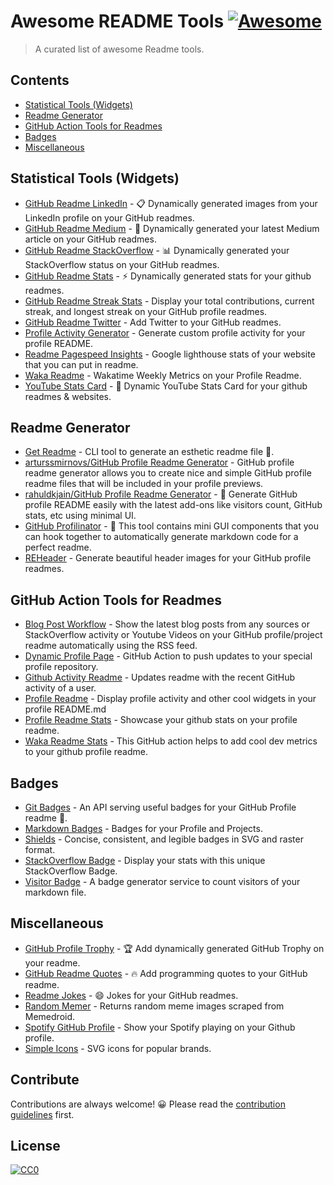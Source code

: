 # Awesome README Tools [![Awesome](https://cdn.rawgit.com/sindresorhus/awesome/d7305f38d29fed78fa85652e3a63e154dd8e8829/media/badge.svg)](https://github.com/sindresorhus/awesome)

> A curated list of awesome Readme tools.

## Contents

- [Statistical Tools (Widgets)](#statistical-tools-widgets)
- [Readme Generator](#readme-generator)
- [GitHub Action Tools for Readmes](#github-action-tools-for-readmes)
- [Badges](#badges)
- [Miscellaneous](#miscellaneous)

## Statistical Tools (Widgets)

- [GitHub Readme LinkedIn](https://github.com/soroushchehresa/github-readme-linkedin#readme) - 📋 Dynamically generated images from your LinkedIn profile on your GitHub readmes.
- [GitHub Readme Medium](https://github.com/omidnikrah/github-readme-medium#readme) - 📖 Dynamically generated your latest Medium article on your GitHub readmes.
- [GitHub Readme StackOverflow](https://github.com/omidnikrah/github-readme-stackoverflow#readme) - 📊 Dynamically generated your StackOverflow status on your GitHub readmes.
- [GitHub Readme Stats](https://github.com/anuraghazra/github-readme-stats#readme) - ⚡ Dynamically generated stats for your github readmes.
- [GitHub Readme Streak Stats](https://github.com/DenverCoder1/github-readme-streak-stats#readme) - Display your total contributions, current streak, and longest streak on your GitHub profile readmes.
- [GitHub Readme Twitter](https://github.com/gazf/github-readme-twitter#readme) - Add Twitter to your GitHub readmes.
- [Profile Activity Generator](https://github.com/omidnikrah/profile-activity-generator#readme) - Generate custom profile activity for your profile README.
- [Readme Pagespeed Insights](https://github.com/ankurparihar/readme-pagespeed-insights#readme) - Google lighthouse stats of your website that you can put in readme.
- [Waka Readme](https://github.com/athul/waka-readme#readme) - Wakatime Weekly Metrics on your Profile Readme.
- [YouTube Stats Card](https://github.com/Dhyeythumar/youtube-stats-card#readme) - 🚀 Dynamic YouTube Stats Card for your github readmes & websites.

## Readme Generator

- [Get Readme](https://github.com/luctst/get-readme#readme) - CLI tool to generate an esthetic readme file 🔖.
- [arturssmirnovs/GitHub Profile Readme Generator](https://github.com/arturssmirnovs/github-profile-readme-generator#readme) - GitHub profile readme generator allows you to create nice and simple GitHub profile readme files that will be included in your profile previews.
- [rahuldkjain/GitHub Profile Readme Generator](https://github.com/rahuldkjain/github-profile-readme-generator#readme) - 🚀 Generate GitHub profile README easily with the latest add-ons like visitors count, GitHub stats, etc using minimal UI.
- [GitHub Profilinator](https://github.com/rishavanand/github-profilinator#readme) - 🚀 This tool contains mini GUI components that you can hook together to automatically generate markdown code for a perfect readme.
- [REHeader](https://github.com/khalby786/REHeader#readme) - Generate beautiful header images for your GitHub profile readmes.

## GitHub Action Tools for Readmes

- [Blog Post Workflow](https://github.com/gautamkrishnar/blog-post-workflow#readme) - Show the latest blog posts from any sources or StackOverflow activity or Youtube Videos on your GitHub profile/project readme automatically using the RSS feed.
- [Dynamic Profile Page](https://github.com/umutphp/github-action-dynamic-profile-page#readme) - GitHub Action to push updates to your special profile repository.
- [Github Activity Readme](https://github.com/jamesgeorge007/github-activity-readme#readme) - Updates readme with the recent GitHub activity of a user.
- [Profile Readme](https://github.com/actions-js/profile-readme#readme) - Display profile activity and other cool widgets in your profile README.md
- [Profile Readme Stats](https://github.com/teoxoy/profile-readme-stats#readme) - Showcase your github stats on your profile readme.
- [Waka Readme Stats](https://github.com/anmol098/waka-readme-stats#readme) - This GitHub action helps to add cool dev metrics to your github profile readme.

## Badges

- [Git Badges](https://github.com/puf17640/git-badges#readme) - An API serving useful badges for your GitHub Profile readme 🚀.
- [Markdown Badges](https://github.com/Ileriayo/markdown-badges#readme) - Badges for your Profile and Projects.
- [Shields](https://github.com/badges/shields#readme) - Concise, consistent, and legible badges in SVG and raster format.
- [StackOverflow Badge](https://github.com/claytonjhamilton/stackoverflow-badge#readme) - Display your stats with this unique StackOverflow Badge.
- [Visitor Badge](https://github.com/jwenjian/visitor-badge#readme) - A badge generator service to count visitors of your markdown file.

## Miscellaneous

- [GitHub Profile Trophy](https://github.com/ryo-ma/github-profile-trophy#readme) - 🏆 Add dynamically generated GitHub Trophy on your readme.
- [GitHub Readme Quotes](https://github.com/PiyushSuthar/github-readme-quotes#readme) - 🔥 Add programming quotes to your GitHub readme.
- [Readme Jokes](https://github.com/ABSphreak/readme-jokes#readme) - 😄 Jokes for your GitHub readmes.
- [Random Memer](https://github.com/techytushar/random-memer#readme) - Returns random meme images scraped from Memedroid.
- [Spotify GitHub Profile](https://github.com/kittinan/spotify-github-profile#readme) - Show your Spotify playing on your Github profile.
- [Simple Icons](https://github.com/simple-icons/simple-icons#readme) - SVG icons for popular brands.

## Contribute

Contributions are always welcome! 😀 Please read the [contribution guidelines](contributing.md) first.

## License

[![CC0](https://licensebuttons.net/p/zero/1.0/88x31.png)](https://creativecommons.org/publicdomain/zero/1.0/)
